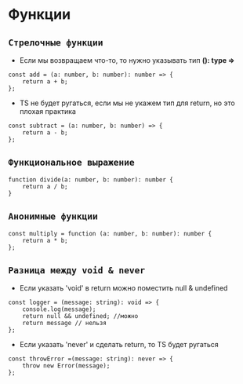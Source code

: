 # **Функции**

## `Стрелочные функции`
- Если мы возвращаем что-то, то нужно указывать тип **(): type =>**  
```
const add = (a: number, b: number): number => {
    return a + b;
};
```
- TS не будет ругаться, если мы не укажем тип для return, но это плохая практика
```
const subtract = (a: number, b: number) => {
    return a - b;
};
```

## `Функциональное выражение`
```
function divide(a: number, b: number): number {
    return a / b;
}
```

## `Анонимные функции`
```
const multiply = function (a: number, b: number): number {
    return a * b;
};
```

## `Разница между void & never`
- Если указать 'void' в return можно поместить null & undefined
```
const logger = (message: string): void => {
    console.log(message);
    return null && undefined; //можно
    return message // нельзя
};
```
- Если указать 'never' и сделать return, то TS будет ругаться
```
const throwError =(message: string): never => {
    throw new Error(message);
};
```
